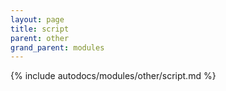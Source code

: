 ```yaml
---
layout: page
title: script
parent: other
grand_parent: modules
---
```


{% include autodocs/modules/other/script.md %}
